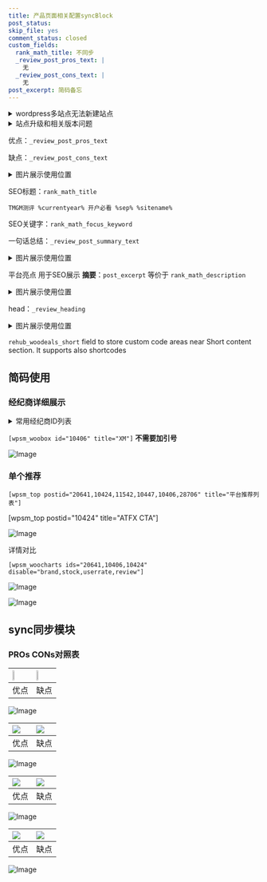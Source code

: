 ```yaml
---
title: 产品页面相关配置syncBlock
post_status: 
skip_file: yes
comment_status: closed
custom_fields:
  rank_math_title: 不同步
  _review_post_pros_text: |
    无
  _review_post_cons_text: |
    无
post_excerpt: 简码备忘
---
```

<details><summary>wordpress多站点无法新建站点</summary>

<li>和报错需要清理cookies一样的原因</li>
<li>wp-config.php里面<code>define( 'SUBDOMAIN_INSTALL', false );//子域名安装</code></li>
<li>新建子站点是用<code>define( 'SUBDOMAIN_INSTALL', true);//子域名安装</code> 完成以后，改成<code>false</code></li>
</details>

<details><summary>站点升级和相关版本问题</summary>

<p>wordpress：5.9.9
woocommerce：7.5.1
出现问题的地方：主题选项里面>><strong>Product layout >>compact style</strong></p>
<p>如何出现没有用过的字段 导致无法保存。先导出配置 然后进行修改，后面再次恢复即可。</p>
<p>出现部分字段无法显示时，需要返回默认布局后，对产品进行保存就好了。</p>
<p></p>
</details>

优点：`_review_post_pros_text`

缺点：`_review_post_cons_text`

<details><summary>图片展示使用位置</summary>

<img src="https://prod-files-secure.s3.us-west-2.amazonaws.com/39ed1227-6d7d-4570-be36-9ccd4a2c4241/f51d3d83-55d4-4bdf-9604-f37ec77ab556/Untitled.png?X-Amz-Algorithm=AWS4-HMAC-SHA256&X-Amz-Content-Sha256=UNSIGNED-PAYLOAD&X-Amz-Credential=ASIAZI2LB466QPY6INE3%2F20250814%2Fus-west-2%2Fs3%2Faws4_request&X-Amz-Date=20250814T225522Z&X-Amz-Expires=3600&X-Amz-Security-Token=IQoJb3JpZ2luX2VjEAYaCXVzLXdlc3QtMiJGMEQCIAvDVslUkFnHXyZ4P7qRa6lCGiiifE%2FaSj4spUaFzulwAiAwgoG%2BBc8fgx3fXBC%2FHbHM%2F9r2Ai%2BgdHytFPCP6PJVDCr%2FAwhPEAAaDDYzNzQyMzE4MzgwNSIM06RWT3CGtv1%2BFVZWKtwDAR4DXYQSiotA86Oc%2FbCsDtA4KB%2Boiq3w57hXNYe1iZAGclFRJJC3Av60NhJy7RDNjzloNPqzWmAiR6TPtkIzFp5%2F0yxkm7d66yPRQ%2BhJBGwQhZvjOsNiiuJf7fL08QSb98H2zrRY7Q%2BFB%2BYU2wsIHZxeLDlRn6u4lvZn2zcOip0gv%2BbEZ9Wzo5ufyEf2ka043hTLXamr4uK%2Bcg6qn2%2FLajdBo8qFvHEXysHv5iltLterCYRw0lx2kSlBD8k%2FsylBT5B7wJTMxTfH9f0%2Bd37U1DwiQce%2FUnukJbSL4AGCAl7Dt7jISdXVcYNMk5%2FcoVie0UT2Mj6i80mOAtAxlyDD%2Bg03J%2B%2FG%2B6UVQiiE3KwIAZMwzaOSWq6HtmhJsu9Q3qopJ3mBLv2YTvQvS33FGN%2BzVE%2FC0fgol9veuLSAjXuN89X5pVTp%2FUdpqsefVy8fsvF%2BFVEp%2FD9E4RsMl4Zwq8SYMfjceGenwGniCgBNCW53Zj9ovKUT0lgUhTWfPrmLyTMI3S26BjZpFG9XlTBVXpEgVU1dM396uTplOT2XG4r2aG2LDZKeAlUsm7FPrUbN4JuPA6HStbusHtbKoAgxbJuuMyhAz32GAkwJwKsh%2FLeh8wLmlfiKro8QWZzbp%2B0w6L35xAY6pgE2JK3FoeIChIPuAfUUmtGmlWVqR22HLQkxY9dYEnAoLOLlNG9IFtGNtsUhOP68l7ZHnOOAHQlVGjurr2AlQQ%2FE3Sa2%2FLNySEfGzDtOv1XUJBt7Ye%2Fv2yzeXaLbAUSD2OzPeuWxNd8iBL0b0uKQihqOezYpFgJjzsIX5X4GB%2Bkr%2FmJ2BYPJF0vA2hawj29p66VAmPPAKoQVdHLDBD3bo7lr85peD2Td&X-Amz-Signature=ff07193473e73da318991b73016e84bfd51e8fa673fbba4e39494c6c7761d33b&X-Amz-SignedHeaders=host&x-amz-checksum-mode=ENABLED&x-id=GetObject" alt="Image">
</details>

SEO标题：`rank_math_title`

`TMGM测评 %currentyear% 开户必看 %sep% %sitename%`

SEO关键字：`rank_math_focus_keyword`

一句话总结：`_review_post_summary_text`

<details><summary>图片展示使用位置</summary>

<img src="https://prod-files-secure.s3.us-west-2.amazonaws.com/39ed1227-6d7d-4570-be36-9ccd4a2c4241/4b96a922-296c-4f4e-8630-d1c870cbce01/Untitled.png?X-Amz-Algorithm=AWS4-HMAC-SHA256&X-Amz-Content-Sha256=UNSIGNED-PAYLOAD&X-Amz-Credential=ASIAZI2LB4662KCJITO3%2F20250814%2Fus-west-2%2Fs3%2Faws4_request&X-Amz-Date=20250814T225522Z&X-Amz-Expires=3600&X-Amz-Security-Token=IQoJb3JpZ2luX2VjEAYaCXVzLXdlc3QtMiJHMEUCIQCganlkZuJD27wk%2BGgGtz9b%2BvVuHNXNgt6fK36Q3dweMwIgDExk4m%2Fagsflh57eI0HBsReTAP1arvIGZF4HogO3dMsq%2FwMITxAAGgw2Mzc0MjMxODM4MDUiDBl7ZdlgtXQBkaXKnCrcA4baeNZI2y%2BdFWoPzZyS9mZsFWmGM%2BxA%2FYyx0%2F8NESlVLYwRZq6kyOvFgRS8XGKkJGOJI4rxuVSb0HPel0iJ1vvn8kYT9W%2BeG88EPsP1PH%2Bz34beXb86Iq8Uv9PdKop2X5XEOMem5ACCwjYC0zGEzGqYWFW%2FaSQ%2BOSrjRp%2Bzrb%2FzIhRB9ZBVEVVOvHUaU0Lm7dMbcXz7MpKX%2BzT%2F1%2FAOi4k1tlYu%2FRTknGLmnp019lQrPL8ree15jalP8gRrId1TJRTEsmGCqXqOj%2F7ywa86pu6iLuR2O%2Fr4QWGmlbh4ySjKp%2FFWJZUaCQy8x5zx3393b3fQE53FJRYtoYTjfbcFLEasbJtXBcYDlUaRYMte3kpTIvwyVoiTz%2FBciyL8vIZzjFPRNRIE1BrJbb4WXV9XHLfCB46BlVoCMhkLT0XOLpwU4tlP%2B0iT5lOGGZPmxzo9wlpuLBYGFyA4kGu%2BUO3shxe7XhcKMkxBK7fTpJrqStjWZF9MR9Ckn9PBvcjJFK9YlGwa45rPjlIBosDPOFpt5C6HsVQNxBguavrurzPZLLk0fobx3Et3Ths4DxMc0vc5lSk3hQdFip7fW3u5mWoHCT0UL69KvEwdBZNwREedWuibnGgVMK4RlH%2FLsrFPMJO9%2BcQGOqUBb6HXEiPyWgVPzMam3z4NypRJxTu5dvIeMOQKMy%2Bu%2BQ7G6ep2oYhRGesicciNlyP%2BNWAsUNQdUSZAXRwJ2I4eakF2dnXxYdf%2FVrqCjZ%2Bs4B2GsrSvcz6d%2B%2BfQtS0Gne1m3VHvNZ362sX3lgjFB8veeAdAEh3KS1aybAD9dfVRHG4t4o%2F3eJvbg0x9Wl2r7pd%2FRVKjZ0IscglcuwvP7PU8%2FCMjJLmT&X-Amz-Signature=c06ff1d377ce4b7ca4568da0cacfa2f6c661e5c00a65bae71f2151a5c3703b3c&X-Amz-SignedHeaders=host&x-amz-checksum-mode=ENABLED&x-id=GetObject" alt="Image">
</details>

平台亮点 用于SEO展示 **摘要**：`post_excerpt`  等价于 `rank_math_description`

<details><summary>图片展示使用位置</summary>

<img src="https://prod-files-secure.s3.us-west-2.amazonaws.com/39ed1227-6d7d-4570-be36-9ccd4a2c4241/1ee11f63-b60a-4dfe-a7a7-d58ff23b5d88/Untitled.png?X-Amz-Algorithm=AWS4-HMAC-SHA256&X-Amz-Content-Sha256=UNSIGNED-PAYLOAD&X-Amz-Credential=ASIAZI2LB4667HFSCTBV%2F20250814%2Fus-west-2%2Fs3%2Faws4_request&X-Amz-Date=20250814T225523Z&X-Amz-Expires=3600&X-Amz-Security-Token=IQoJb3JpZ2luX2VjEAYaCXVzLXdlc3QtMiJHMEUCIA%2F1JfCTekPoSuRCQzrIAhwdcirB8VKJCYTbR4h1QaUrAiEAmsRxx%2BYJrY99H3rTj9D2HSCWWS7U9IcjwLeJM613V50q%2FwMITxAAGgw2Mzc0MjMxODM4MDUiDHz4kLuaCUrsPbevESrcA0EAIiD1hg7KF4MzJzI93xgYbWF0SZLQQmiHjz86ODnKE5uFNaAnOybxVzFgCtImmSd2IMkbi0BrDlqJHkfjQ5fWWgPQW7shrSn68X6r2hMYLTZxMhdoSWC9XkQvQ6PRyyz%2FVOR3F1iuKRDK5NP5hKdApqy3y1GG9kGyKAdwFnS8bg1Ze7ZpBbjRIRsdRVrkvGjtigDhORxjAA37MHRpS85k038wma%2Fiu9YatIzCGsg0aDU0XFsHvhCfEFxYvbyvoqaIe58oPJcCL2khWC102VdkTp7b4yC%2ByaFOpYPjefqMO9L77Ph9pKGbOUJXXIvlJMcQ5zt7jCeDXGce1vRu2aHkPXbzyqAIxtvexJvFRf4OZCfE08LWB87xT91OFXPplrHnhnjdQoqfUiOZTyx3TnBcQiLMJXoXNyWehZr9EfNpbrOY94BShSdX9iFeYx8kjy2iX%2BE8bzra2xjNLuUH5Tmq8W%2FpJaORGZ7qUXzXiywGNida8SxxOk0QBCa2oKjv7mvQnmenIy79cO0OavXiBxNMVtTUIM2gvLhWEUe1bw9%2Bl4JuLt9ZE1p0ueUBxSMcp0Nwe1JSdtcvUPK%2BorOutsQ%2FpOVrpn%2FUQIa%2BILkF5obXreujNSDpe7PAAoM1MMm9%2BcQGOqUBDsJc8fdgS3rcKldRAl0e727k7YOdBUzgGuefO49bM9J0QM5IDnLgirmzOlY4z0%2FXCrk7y2%2BzyvKan8T779wpt0bGQiCs%2FLJ0C03Pxvr0ZCln%2FEIBCOpikMyRdUSOrjK9joE5f9KOhnZU%2FmVcl0pNZIrT%2F%2FN2XfmxQ%2FhklT6SCFyucHOWylTTv41w40OBOjy7fS%2F0z3l9ekoDE0F5%2FMdfQQuLZ7xS&X-Amz-Signature=40fea0a6aa762ccd5f377d7fa2c1deafb7d761df26abc32015fd9f6dec0018ec&X-Amz-SignedHeaders=host&x-amz-checksum-mode=ENABLED&x-id=GetObject" alt="Image">
<img src="https://prod-files-secure.s3.us-west-2.amazonaws.com/39ed1227-6d7d-4570-be36-9ccd4a2c4241/ad4118b5-78d8-4fbe-801e-3b29b5d99c01/Untitled.png?X-Amz-Algorithm=AWS4-HMAC-SHA256&X-Amz-Content-Sha256=UNSIGNED-PAYLOAD&X-Amz-Credential=ASIAZI2LB4667HFSCTBV%2F20250814%2Fus-west-2%2Fs3%2Faws4_request&X-Amz-Date=20250814T225523Z&X-Amz-Expires=3600&X-Amz-Security-Token=IQoJb3JpZ2luX2VjEAYaCXVzLXdlc3QtMiJHMEUCIA%2F1JfCTekPoSuRCQzrIAhwdcirB8VKJCYTbR4h1QaUrAiEAmsRxx%2BYJrY99H3rTj9D2HSCWWS7U9IcjwLeJM613V50q%2FwMITxAAGgw2Mzc0MjMxODM4MDUiDHz4kLuaCUrsPbevESrcA0EAIiD1hg7KF4MzJzI93xgYbWF0SZLQQmiHjz86ODnKE5uFNaAnOybxVzFgCtImmSd2IMkbi0BrDlqJHkfjQ5fWWgPQW7shrSn68X6r2hMYLTZxMhdoSWC9XkQvQ6PRyyz%2FVOR3F1iuKRDK5NP5hKdApqy3y1GG9kGyKAdwFnS8bg1Ze7ZpBbjRIRsdRVrkvGjtigDhORxjAA37MHRpS85k038wma%2Fiu9YatIzCGsg0aDU0XFsHvhCfEFxYvbyvoqaIe58oPJcCL2khWC102VdkTp7b4yC%2ByaFOpYPjefqMO9L77Ph9pKGbOUJXXIvlJMcQ5zt7jCeDXGce1vRu2aHkPXbzyqAIxtvexJvFRf4OZCfE08LWB87xT91OFXPplrHnhnjdQoqfUiOZTyx3TnBcQiLMJXoXNyWehZr9EfNpbrOY94BShSdX9iFeYx8kjy2iX%2BE8bzra2xjNLuUH5Tmq8W%2FpJaORGZ7qUXzXiywGNida8SxxOk0QBCa2oKjv7mvQnmenIy79cO0OavXiBxNMVtTUIM2gvLhWEUe1bw9%2Bl4JuLt9ZE1p0ueUBxSMcp0Nwe1JSdtcvUPK%2BorOutsQ%2FpOVrpn%2FUQIa%2BILkF5obXreujNSDpe7PAAoM1MMm9%2BcQGOqUBDsJc8fdgS3rcKldRAl0e727k7YOdBUzgGuefO49bM9J0QM5IDnLgirmzOlY4z0%2FXCrk7y2%2BzyvKan8T779wpt0bGQiCs%2FLJ0C03Pxvr0ZCln%2FEIBCOpikMyRdUSOrjK9joE5f9KOhnZU%2FmVcl0pNZIrT%2F%2FN2XfmxQ%2FhklT6SCFyucHOWylTTv41w40OBOjy7fS%2F0z3l9ekoDE0F5%2FMdfQQuLZ7xS&X-Amz-Signature=eb0d76d69831a9b3b475cf268b5b4318a358f984f8f257b5bf3e5c088f984464&X-Amz-SignedHeaders=host&x-amz-checksum-mode=ENABLED&x-id=GetObject" alt="Image">
<img src="https://prod-files-secure.s3.us-west-2.amazonaws.com/39ed1227-6d7d-4570-be36-9ccd4a2c4241/a38cf7c9-a79c-4b64-9e94-13589fe0758b/Untitled.png?X-Amz-Algorithm=AWS4-HMAC-SHA256&X-Amz-Content-Sha256=UNSIGNED-PAYLOAD&X-Amz-Credential=ASIAZI2LB4667HFSCTBV%2F20250814%2Fus-west-2%2Fs3%2Faws4_request&X-Amz-Date=20250814T225523Z&X-Amz-Expires=3600&X-Amz-Security-Token=IQoJb3JpZ2luX2VjEAYaCXVzLXdlc3QtMiJHMEUCIA%2F1JfCTekPoSuRCQzrIAhwdcirB8VKJCYTbR4h1QaUrAiEAmsRxx%2BYJrY99H3rTj9D2HSCWWS7U9IcjwLeJM613V50q%2FwMITxAAGgw2Mzc0MjMxODM4MDUiDHz4kLuaCUrsPbevESrcA0EAIiD1hg7KF4MzJzI93xgYbWF0SZLQQmiHjz86ODnKE5uFNaAnOybxVzFgCtImmSd2IMkbi0BrDlqJHkfjQ5fWWgPQW7shrSn68X6r2hMYLTZxMhdoSWC9XkQvQ6PRyyz%2FVOR3F1iuKRDK5NP5hKdApqy3y1GG9kGyKAdwFnS8bg1Ze7ZpBbjRIRsdRVrkvGjtigDhORxjAA37MHRpS85k038wma%2Fiu9YatIzCGsg0aDU0XFsHvhCfEFxYvbyvoqaIe58oPJcCL2khWC102VdkTp7b4yC%2ByaFOpYPjefqMO9L77Ph9pKGbOUJXXIvlJMcQ5zt7jCeDXGce1vRu2aHkPXbzyqAIxtvexJvFRf4OZCfE08LWB87xT91OFXPplrHnhnjdQoqfUiOZTyx3TnBcQiLMJXoXNyWehZr9EfNpbrOY94BShSdX9iFeYx8kjy2iX%2BE8bzra2xjNLuUH5Tmq8W%2FpJaORGZ7qUXzXiywGNida8SxxOk0QBCa2oKjv7mvQnmenIy79cO0OavXiBxNMVtTUIM2gvLhWEUe1bw9%2Bl4JuLt9ZE1p0ueUBxSMcp0Nwe1JSdtcvUPK%2BorOutsQ%2FpOVrpn%2FUQIa%2BILkF5obXreujNSDpe7PAAoM1MMm9%2BcQGOqUBDsJc8fdgS3rcKldRAl0e727k7YOdBUzgGuefO49bM9J0QM5IDnLgirmzOlY4z0%2FXCrk7y2%2BzyvKan8T779wpt0bGQiCs%2FLJ0C03Pxvr0ZCln%2FEIBCOpikMyRdUSOrjK9joE5f9KOhnZU%2FmVcl0pNZIrT%2F%2FN2XfmxQ%2FhklT6SCFyucHOWylTTv41w40OBOjy7fS%2F0z3l9ekoDE0F5%2FMdfQQuLZ7xS&X-Amz-Signature=4931a1cd8cbb25a46d203c3a0af3e16940ad7d563da5efccc39246f19b752897&X-Amz-SignedHeaders=host&x-amz-checksum-mode=ENABLED&x-id=GetObject" alt="Image">
<img src="https://prod-files-secure.s3.us-west-2.amazonaws.com/39ed1227-6d7d-4570-be36-9ccd4a2c4241/7da6fc1e-d2ac-42ae-8c75-cb5749aa18f6/Untitled.png?X-Amz-Algorithm=AWS4-HMAC-SHA256&X-Amz-Content-Sha256=UNSIGNED-PAYLOAD&X-Amz-Credential=ASIAZI2LB4667HFSCTBV%2F20250814%2Fus-west-2%2Fs3%2Faws4_request&X-Amz-Date=20250814T225523Z&X-Amz-Expires=3600&X-Amz-Security-Token=IQoJb3JpZ2luX2VjEAYaCXVzLXdlc3QtMiJHMEUCIA%2F1JfCTekPoSuRCQzrIAhwdcirB8VKJCYTbR4h1QaUrAiEAmsRxx%2BYJrY99H3rTj9D2HSCWWS7U9IcjwLeJM613V50q%2FwMITxAAGgw2Mzc0MjMxODM4MDUiDHz4kLuaCUrsPbevESrcA0EAIiD1hg7KF4MzJzI93xgYbWF0SZLQQmiHjz86ODnKE5uFNaAnOybxVzFgCtImmSd2IMkbi0BrDlqJHkfjQ5fWWgPQW7shrSn68X6r2hMYLTZxMhdoSWC9XkQvQ6PRyyz%2FVOR3F1iuKRDK5NP5hKdApqy3y1GG9kGyKAdwFnS8bg1Ze7ZpBbjRIRsdRVrkvGjtigDhORxjAA37MHRpS85k038wma%2Fiu9YatIzCGsg0aDU0XFsHvhCfEFxYvbyvoqaIe58oPJcCL2khWC102VdkTp7b4yC%2ByaFOpYPjefqMO9L77Ph9pKGbOUJXXIvlJMcQ5zt7jCeDXGce1vRu2aHkPXbzyqAIxtvexJvFRf4OZCfE08LWB87xT91OFXPplrHnhnjdQoqfUiOZTyx3TnBcQiLMJXoXNyWehZr9EfNpbrOY94BShSdX9iFeYx8kjy2iX%2BE8bzra2xjNLuUH5Tmq8W%2FpJaORGZ7qUXzXiywGNida8SxxOk0QBCa2oKjv7mvQnmenIy79cO0OavXiBxNMVtTUIM2gvLhWEUe1bw9%2Bl4JuLt9ZE1p0ueUBxSMcp0Nwe1JSdtcvUPK%2BorOutsQ%2FpOVrpn%2FUQIa%2BILkF5obXreujNSDpe7PAAoM1MMm9%2BcQGOqUBDsJc8fdgS3rcKldRAl0e727k7YOdBUzgGuefO49bM9J0QM5IDnLgirmzOlY4z0%2FXCrk7y2%2BzyvKan8T779wpt0bGQiCs%2FLJ0C03Pxvr0ZCln%2FEIBCOpikMyRdUSOrjK9joE5f9KOhnZU%2FmVcl0pNZIrT%2F%2FN2XfmxQ%2FhklT6SCFyucHOWylTTv41w40OBOjy7fS%2F0z3l9ekoDE0F5%2FMdfQQuLZ7xS&X-Amz-Signature=9ac81e1b3fe073b5514bc263775607abc66523d9c9850452501c04940ce75ab3&X-Amz-SignedHeaders=host&x-amz-checksum-mode=ENABLED&x-id=GetObject" alt="Image">
<img src="https://prod-files-secure.s3.us-west-2.amazonaws.com/39ed1227-6d7d-4570-be36-9ccd4a2c4241/7e97f40a-eaee-47f5-b2f9-475f96808fa7/Untitled.png?X-Amz-Algorithm=AWS4-HMAC-SHA256&X-Amz-Content-Sha256=UNSIGNED-PAYLOAD&X-Amz-Credential=ASIAZI2LB4667HFSCTBV%2F20250814%2Fus-west-2%2Fs3%2Faws4_request&X-Amz-Date=20250814T225523Z&X-Amz-Expires=3600&X-Amz-Security-Token=IQoJb3JpZ2luX2VjEAYaCXVzLXdlc3QtMiJHMEUCIA%2F1JfCTekPoSuRCQzrIAhwdcirB8VKJCYTbR4h1QaUrAiEAmsRxx%2BYJrY99H3rTj9D2HSCWWS7U9IcjwLeJM613V50q%2FwMITxAAGgw2Mzc0MjMxODM4MDUiDHz4kLuaCUrsPbevESrcA0EAIiD1hg7KF4MzJzI93xgYbWF0SZLQQmiHjz86ODnKE5uFNaAnOybxVzFgCtImmSd2IMkbi0BrDlqJHkfjQ5fWWgPQW7shrSn68X6r2hMYLTZxMhdoSWC9XkQvQ6PRyyz%2FVOR3F1iuKRDK5NP5hKdApqy3y1GG9kGyKAdwFnS8bg1Ze7ZpBbjRIRsdRVrkvGjtigDhORxjAA37MHRpS85k038wma%2Fiu9YatIzCGsg0aDU0XFsHvhCfEFxYvbyvoqaIe58oPJcCL2khWC102VdkTp7b4yC%2ByaFOpYPjefqMO9L77Ph9pKGbOUJXXIvlJMcQ5zt7jCeDXGce1vRu2aHkPXbzyqAIxtvexJvFRf4OZCfE08LWB87xT91OFXPplrHnhnjdQoqfUiOZTyx3TnBcQiLMJXoXNyWehZr9EfNpbrOY94BShSdX9iFeYx8kjy2iX%2BE8bzra2xjNLuUH5Tmq8W%2FpJaORGZ7qUXzXiywGNida8SxxOk0QBCa2oKjv7mvQnmenIy79cO0OavXiBxNMVtTUIM2gvLhWEUe1bw9%2Bl4JuLt9ZE1p0ueUBxSMcp0Nwe1JSdtcvUPK%2BorOutsQ%2FpOVrpn%2FUQIa%2BILkF5obXreujNSDpe7PAAoM1MMm9%2BcQGOqUBDsJc8fdgS3rcKldRAl0e727k7YOdBUzgGuefO49bM9J0QM5IDnLgirmzOlY4z0%2FXCrk7y2%2BzyvKan8T779wpt0bGQiCs%2FLJ0C03Pxvr0ZCln%2FEIBCOpikMyRdUSOrjK9joE5f9KOhnZU%2FmVcl0pNZIrT%2F%2FN2XfmxQ%2FhklT6SCFyucHOWylTTv41w40OBOjy7fS%2F0z3l9ekoDE0F5%2FMdfQQuLZ7xS&X-Amz-Signature=2da28a3f2adb57a98e1573dd5c508cee5ebb31c21b44241c3f7f1d3278a128a1&X-Amz-SignedHeaders=host&x-amz-checksum-mode=ENABLED&x-id=GetObject" alt="Image">
</details>

head：`_review_heading`

<details><summary>图片展示使用位置</summary>

<img src="https://prod-files-secure.s3.us-west-2.amazonaws.com/39ed1227-6d7d-4570-be36-9ccd4a2c4241/3a4650ad-9887-415c-889a-edd51fa54f27/Untitled.png?X-Amz-Algorithm=AWS4-HMAC-SHA256&X-Amz-Content-Sha256=UNSIGNED-PAYLOAD&X-Amz-Credential=ASIAZI2LB46672LAFLEL%2F20250814%2Fus-west-2%2Fs3%2Faws4_request&X-Amz-Date=20250814T225524Z&X-Amz-Expires=3600&X-Amz-Security-Token=IQoJb3JpZ2luX2VjEAYaCXVzLXdlc3QtMiJIMEYCIQD3GLTS8dF%2F%2Bi5QbBZwizEMYePTkKQiOq0ZwyXm85gdqwIhAKtpzskHPPQ%2BPRywuzlV84WyPA8omZbGXNLPblsrh%2B2hKv8DCE8QABoMNjM3NDIzMTgzODA1IgwXzW4lvzqj9HyxMacq3AO24HCpzcG6Kt25ysdn1uKNEKXB4s9d7DjtpZsLBu19BdtgjVzBjIsxZOMEtC5ETH7yVrCqt4476vhDVBViWONv304MjjPZSPAWa4fOhBo40bgMrhjUB2uFp0fNYRC4JliW%2BGL0eKniA6EMFMtNad9uVT1v9Pkjiv9CU6%2F%2BrZFQK5w1aLHKr0ubExwDk3NFgYFjb09ZCUedubmNiN%2BCtwZ1Vv6Q2ZFN8tYtA38HLpwUA37md1W%2B4Y0NYtkgHa6XrVlTgcfYHpoWF6wwTfjiiwchDPE%2B0i0POuMQjz8R2x8L2CKw%2FTFQ%2Bj89tGtZqp8KCfT04gzh9PR%2F4NrudHTj%2Fpsw0bwZXkH2wvx%2BZxzEzQDnbIRgIwaa941RD%2FLq4Ysr7ggQ%2B8BCWN3VQiX25sXLlk1Ua9KHkDpVCOp8hd9MvCB2h8ZdImRvwrUC1YQamSL6gAyvNpOz9s62dVXzFqUSzTp7OUlnQpPHVA%2Fw6Ue9SeojNvUlF2q61zcBMKHYa9f8ocEYRn%2BANaaP%2FX2U3RSgWh9mxxCseSdkJjsQzT%2BcbpXvJw20DTQ%2FpqhhlK0UiyXKfp9JbOvLtdg1S6Q55XtqFUveqEKQGGYNXs%2BU%2B%2BvSfog%2FxIz3sWpSgsB76NUP0DCAvfnEBjqkAVGbGfHhcqD863g4XN0x7O6F3mM6wduyPyn0%2BqAob%2F7%2FNqOxfUm5bd2WNOtE0QevKs1FBsnc8igURvWnHq6yPeTwJq7V8nGRb580J%2FRmtZUj1WFDgWmVvAa1UgBIut9c0FnR%2BKkvn4QkIIn%2FiZ5pnuR%2BTK0DoFXU1zkdjc44%2F89%2B9fi8nGCPDTyrMA3h6rLxbn8WwM1mCh67GQv9JcN01EKd0Ro3&X-Amz-Signature=96d1872c2cc570afbd252b6cc698993282acf2f2bfcb24838b9e068f061b7355&X-Amz-SignedHeaders=host&x-amz-checksum-mode=ENABLED&x-id=GetObject" alt="Image">
</details>

`rehub_woodeals_short`	field to store custom code areas near Short content section. It supports also shortcodes



## 简码使用

### 经纪商详细展示

<details><summary>常用经纪商ID列表</summary>

<pre><code class="php">嘉盛 ===> 20641  [wpsm_woobox id="20641" title="嘉盛"]
易信easymarkets ===> 11542  [wpsm_woobox id="11542" title="易信easymarkets"]
ATFX外汇 ===> 10424  [wpsm_woobox id="10424" title="ATFX"]
XM ===> 10406  [wpsm_woobox id="10406" title="XM"]
TMGM ===> 29622  [wpsm_woobox id="29622" title="TMGM"]
HYCM ===> 10447  [wpsm_woobox id="10447" title="HYCM"]
fpmarkets澳福外汇 ===> 20639  [wpsm_woobox id="20639" title="fpmarkets澳福外汇"]</code></pre>
</details>

`[wpsm_woobox id="10406" title="XM"]` **不需要加引号**

![Image](https://prod-files-secure.s3.us-west-2.amazonaws.com/39ed1227-6d7d-4570-be36-9ccd4a2c4241/4f898f9d-0fa7-4e43-acd3-ac6bc7be575a/Untitled.png?X-Amz-Algorithm=AWS4-HMAC-SHA256&X-Amz-Content-Sha256=UNSIGNED-PAYLOAD&X-Amz-Credential=ASIAZI2LB466Y4N3W4HT%2F20250814%2Fus-west-2%2Fs3%2Faws4_request&X-Amz-Date=20250814T225518Z&X-Amz-Expires=3600&X-Amz-Security-Token=IQoJb3JpZ2luX2VjEAYaCXVzLXdlc3QtMiJIMEYCIQC8TcSMskOaV1K1moJOYkRnPGLIBzJdPQDWsDBCC9f9eAIhAJvzhdAEMPA0tiIVS9z9utag3rq57V9qXIJL5vzJhvcsKv8DCE8QABoMNjM3NDIzMTgzODA1Igy9TO%2BSFhfzm9XmndIq3ANrhG0O4O4rkAXPXZhWcOQQD%2BcE6OXd2cjVl2cnAkjzxwhg%2FXl5Yn%2Fc4RLpRVaIWDGz1XMhrXrismMcG%2BtrXDR%2B7HzSTtFcf1R9LQS59gEXRLR25H5Hh7X20jKvjLSJ%2Bn8xjlW%2Beby2Rmsq0BNNbSXjP1JuI0veXzjiqHFUtAwF%2BmLcwVzWlWV08lPFRMppZ4tztGahDINt4wlAnMYkyHTHeS5sNL9s8mMgp3wN6lqpCfhv%2BlucTDLsPH%2B5NGx%2B4G8Rs214dsRNNRAxFkXFHfJwsxoGVfRbl1Suvnn0manh%2Fi%2BBHD3RUhJ6raWNM74hnUyTGTTErLuq9IrUOX8yHpRqYATjHde%2Fe1Q8hku%2BIe6MH1bbtkc3iRiGz6SkJLs9uWNVmhVkqZfWkoS5EL6pv2D2CvRM%2BVmQzmzKy8qJnd5ZAW%2FngPkOvraBufYwy9c58C8JxDEBtNzPXpzu7FziKGskfH%2BvBK3TbWTGXqk6vI9bVbLZoZnAEnFKrqgeA9PM%2BiFauR2kuGQF%2Fb5%2Fu6Cx5053l8RuQVd7176kKxYfL8WbSJ4L%2BPmmOeqTz9fL6N3BSk%2FG%2FRZ0QKjioP5Mc0LmyIwEA1Jkgq2UvbDkb5Y5xNxjhKeh3941BZ217kN6LDD%2FvPnEBjqkAWm%2FXI0jk0Q4xPg5xupy%2F3zl%2FsANkybvF6LlUKuAt8QcFxb4ookOhfFtecctdifNmT3703yclnl%2BIvIYwYkWTYlmbfyAdmqwsEmCkcMWgP9wrVX2V2NmJ4g%2FsiP9LiaxnEPQObuyjA8J0W0Mwvt%2FdZhVB1Ddwpnf4ZdfNCLYfBLU7ZEK6b4yuVrd8F5fet7Uq3hapfnu9bUrh3NQRNg9LosSho8P&X-Amz-Signature=9fd89543eed8d353b95a45e65971279cc66bcac2dde570cb83fcfb491d081642&X-Amz-SignedHeaders=host&x-amz-checksum-mode=ENABLED&x-id=GetObject)

### 单个推荐
`[wpsm_top postid="20641,10424,11542,10447,10406,28706" title="平台推荐列表"]`

[wpsm_top postid="10424" title="ATFX CTA"]

![Image](https://prod-files-secure.s3.us-west-2.amazonaws.com/39ed1227-6d7d-4570-be36-9ccd4a2c4241/5ac620dc-51a8-48b6-b55d-91f47299193c/Untitled.png?X-Amz-Algorithm=AWS4-HMAC-SHA256&X-Amz-Content-Sha256=UNSIGNED-PAYLOAD&X-Amz-Credential=ASIAZI2LB466Y4N3W4HT%2F20250814%2Fus-west-2%2Fs3%2Faws4_request&X-Amz-Date=20250814T225518Z&X-Amz-Expires=3600&X-Amz-Security-Token=IQoJb3JpZ2luX2VjEAYaCXVzLXdlc3QtMiJIMEYCIQC8TcSMskOaV1K1moJOYkRnPGLIBzJdPQDWsDBCC9f9eAIhAJvzhdAEMPA0tiIVS9z9utag3rq57V9qXIJL5vzJhvcsKv8DCE8QABoMNjM3NDIzMTgzODA1Igy9TO%2BSFhfzm9XmndIq3ANrhG0O4O4rkAXPXZhWcOQQD%2BcE6OXd2cjVl2cnAkjzxwhg%2FXl5Yn%2Fc4RLpRVaIWDGz1XMhrXrismMcG%2BtrXDR%2B7HzSTtFcf1R9LQS59gEXRLR25H5Hh7X20jKvjLSJ%2Bn8xjlW%2Beby2Rmsq0BNNbSXjP1JuI0veXzjiqHFUtAwF%2BmLcwVzWlWV08lPFRMppZ4tztGahDINt4wlAnMYkyHTHeS5sNL9s8mMgp3wN6lqpCfhv%2BlucTDLsPH%2B5NGx%2B4G8Rs214dsRNNRAxFkXFHfJwsxoGVfRbl1Suvnn0manh%2Fi%2BBHD3RUhJ6raWNM74hnUyTGTTErLuq9IrUOX8yHpRqYATjHde%2Fe1Q8hku%2BIe6MH1bbtkc3iRiGz6SkJLs9uWNVmhVkqZfWkoS5EL6pv2D2CvRM%2BVmQzmzKy8qJnd5ZAW%2FngPkOvraBufYwy9c58C8JxDEBtNzPXpzu7FziKGskfH%2BvBK3TbWTGXqk6vI9bVbLZoZnAEnFKrqgeA9PM%2BiFauR2kuGQF%2Fb5%2Fu6Cx5053l8RuQVd7176kKxYfL8WbSJ4L%2BPmmOeqTz9fL6N3BSk%2FG%2FRZ0QKjioP5Mc0LmyIwEA1Jkgq2UvbDkb5Y5xNxjhKeh3941BZ217kN6LDD%2FvPnEBjqkAWm%2FXI0jk0Q4xPg5xupy%2F3zl%2FsANkybvF6LlUKuAt8QcFxb4ookOhfFtecctdifNmT3703yclnl%2BIvIYwYkWTYlmbfyAdmqwsEmCkcMWgP9wrVX2V2NmJ4g%2FsiP9LiaxnEPQObuyjA8J0W0Mwvt%2FdZhVB1Ddwpnf4ZdfNCLYfBLU7ZEK6b4yuVrd8F5fet7Uq3hapfnu9bUrh3NQRNg9LosSho8P&X-Amz-Signature=d0566d88cb0a7ced5ff97614085138816993b844074722eccc932d15b0db884d&X-Amz-SignedHeaders=host&x-amz-checksum-mode=ENABLED&x-id=GetObject)

详情对比

`[wpsm_woocharts ids="20641,10406,10424" disable="brand,stock,userrate,review"]`

![Image](https://prod-files-secure.s3.us-west-2.amazonaws.com/39ed1227-6d7d-4570-be36-9ccd4a2c4241/bf3ba45f-b9f3-4295-8aef-b4a495fd25f4/Untitled.png?X-Amz-Algorithm=AWS4-HMAC-SHA256&X-Amz-Content-Sha256=UNSIGNED-PAYLOAD&X-Amz-Credential=ASIAZI2LB466Y4N3W4HT%2F20250814%2Fus-west-2%2Fs3%2Faws4_request&X-Amz-Date=20250814T225519Z&X-Amz-Expires=3600&X-Amz-Security-Token=IQoJb3JpZ2luX2VjEAYaCXVzLXdlc3QtMiJIMEYCIQC8TcSMskOaV1K1moJOYkRnPGLIBzJdPQDWsDBCC9f9eAIhAJvzhdAEMPA0tiIVS9z9utag3rq57V9qXIJL5vzJhvcsKv8DCE8QABoMNjM3NDIzMTgzODA1Igy9TO%2BSFhfzm9XmndIq3ANrhG0O4O4rkAXPXZhWcOQQD%2BcE6OXd2cjVl2cnAkjzxwhg%2FXl5Yn%2Fc4RLpRVaIWDGz1XMhrXrismMcG%2BtrXDR%2B7HzSTtFcf1R9LQS59gEXRLR25H5Hh7X20jKvjLSJ%2Bn8xjlW%2Beby2Rmsq0BNNbSXjP1JuI0veXzjiqHFUtAwF%2BmLcwVzWlWV08lPFRMppZ4tztGahDINt4wlAnMYkyHTHeS5sNL9s8mMgp3wN6lqpCfhv%2BlucTDLsPH%2B5NGx%2B4G8Rs214dsRNNRAxFkXFHfJwsxoGVfRbl1Suvnn0manh%2Fi%2BBHD3RUhJ6raWNM74hnUyTGTTErLuq9IrUOX8yHpRqYATjHde%2Fe1Q8hku%2BIe6MH1bbtkc3iRiGz6SkJLs9uWNVmhVkqZfWkoS5EL6pv2D2CvRM%2BVmQzmzKy8qJnd5ZAW%2FngPkOvraBufYwy9c58C8JxDEBtNzPXpzu7FziKGskfH%2BvBK3TbWTGXqk6vI9bVbLZoZnAEnFKrqgeA9PM%2BiFauR2kuGQF%2Fb5%2Fu6Cx5053l8RuQVd7176kKxYfL8WbSJ4L%2BPmmOeqTz9fL6N3BSk%2FG%2FRZ0QKjioP5Mc0LmyIwEA1Jkgq2UvbDkb5Y5xNxjhKeh3941BZ217kN6LDD%2FvPnEBjqkAWm%2FXI0jk0Q4xPg5xupy%2F3zl%2FsANkybvF6LlUKuAt8QcFxb4ookOhfFtecctdifNmT3703yclnl%2BIvIYwYkWTYlmbfyAdmqwsEmCkcMWgP9wrVX2V2NmJ4g%2FsiP9LiaxnEPQObuyjA8J0W0Mwvt%2FdZhVB1Ddwpnf4ZdfNCLYfBLU7ZEK6b4yuVrd8F5fet7Uq3hapfnu9bUrh3NQRNg9LosSho8P&X-Amz-Signature=bcef369874efa71060b75c9e2dccd771ad20d7be756a976123131fc6422459be&X-Amz-SignedHeaders=host&x-amz-checksum-mode=ENABLED&x-id=GetObject)

![Image](https://prod-files-secure.s3.us-west-2.amazonaws.com/39ed1227-6d7d-4570-be36-9ccd4a2c4241/30bc56ef-f383-4b48-9768-2ebc9e436ec0/Untitled.png?X-Amz-Algorithm=AWS4-HMAC-SHA256&X-Amz-Content-Sha256=UNSIGNED-PAYLOAD&X-Amz-Credential=ASIAZI2LB466Y4N3W4HT%2F20250814%2Fus-west-2%2Fs3%2Faws4_request&X-Amz-Date=20250814T225519Z&X-Amz-Expires=3600&X-Amz-Security-Token=IQoJb3JpZ2luX2VjEAYaCXVzLXdlc3QtMiJIMEYCIQC8TcSMskOaV1K1moJOYkRnPGLIBzJdPQDWsDBCC9f9eAIhAJvzhdAEMPA0tiIVS9z9utag3rq57V9qXIJL5vzJhvcsKv8DCE8QABoMNjM3NDIzMTgzODA1Igy9TO%2BSFhfzm9XmndIq3ANrhG0O4O4rkAXPXZhWcOQQD%2BcE6OXd2cjVl2cnAkjzxwhg%2FXl5Yn%2Fc4RLpRVaIWDGz1XMhrXrismMcG%2BtrXDR%2B7HzSTtFcf1R9LQS59gEXRLR25H5Hh7X20jKvjLSJ%2Bn8xjlW%2Beby2Rmsq0BNNbSXjP1JuI0veXzjiqHFUtAwF%2BmLcwVzWlWV08lPFRMppZ4tztGahDINt4wlAnMYkyHTHeS5sNL9s8mMgp3wN6lqpCfhv%2BlucTDLsPH%2B5NGx%2B4G8Rs214dsRNNRAxFkXFHfJwsxoGVfRbl1Suvnn0manh%2Fi%2BBHD3RUhJ6raWNM74hnUyTGTTErLuq9IrUOX8yHpRqYATjHde%2Fe1Q8hku%2BIe6MH1bbtkc3iRiGz6SkJLs9uWNVmhVkqZfWkoS5EL6pv2D2CvRM%2BVmQzmzKy8qJnd5ZAW%2FngPkOvraBufYwy9c58C8JxDEBtNzPXpzu7FziKGskfH%2BvBK3TbWTGXqk6vI9bVbLZoZnAEnFKrqgeA9PM%2BiFauR2kuGQF%2Fb5%2Fu6Cx5053l8RuQVd7176kKxYfL8WbSJ4L%2BPmmOeqTz9fL6N3BSk%2FG%2FRZ0QKjioP5Mc0LmyIwEA1Jkgq2UvbDkb5Y5xNxjhKeh3941BZ217kN6LDD%2FvPnEBjqkAWm%2FXI0jk0Q4xPg5xupy%2F3zl%2FsANkybvF6LlUKuAt8QcFxb4ookOhfFtecctdifNmT3703yclnl%2BIvIYwYkWTYlmbfyAdmqwsEmCkcMWgP9wrVX2V2NmJ4g%2FsiP9LiaxnEPQObuyjA8J0W0Mwvt%2FdZhVB1Ddwpnf4ZdfNCLYfBLU7ZEK6b4yuVrd8F5fet7Uq3hapfnu9bUrh3NQRNg9LosSho8P&X-Amz-Signature=ba8177b542c596df88d79651399aea06f2b20581f85b354724297aaccf9f4e18&X-Amz-SignedHeaders=host&x-amz-checksum-mode=ENABLED&x-id=GetObject)

## sync同步模块

### PROs CONs对照表

| <img src="https://cdn.ifttt.fun/gh/jarlin8/OSS@main/icons/customize/pros.svg" height="auto" width="37.3%"> | <img src="https://cdn.ifttt.fun/gh/jarlin8/OSS@main/icons/customize/cons.svg" height="auto" width="28.8%"> |
| :--- | :--- |
| 优点 | 缺点 |

![Image](https://prod-files-secure.s3.us-west-2.amazonaws.com/39ed1227-6d7d-4570-be36-9ccd4a2c4241/8742b755-dfb5-4004-9a5f-d6e561664bd8/Untitled.png?X-Amz-Algorithm=AWS4-HMAC-SHA256&X-Amz-Content-Sha256=UNSIGNED-PAYLOAD&X-Amz-Credential=ASIAZI2LB466Y4N3W4HT%2F20250814%2Fus-west-2%2Fs3%2Faws4_request&X-Amz-Date=20250814T225519Z&X-Amz-Expires=3600&X-Amz-Security-Token=IQoJb3JpZ2luX2VjEAYaCXVzLXdlc3QtMiJIMEYCIQC8TcSMskOaV1K1moJOYkRnPGLIBzJdPQDWsDBCC9f9eAIhAJvzhdAEMPA0tiIVS9z9utag3rq57V9qXIJL5vzJhvcsKv8DCE8QABoMNjM3NDIzMTgzODA1Igy9TO%2BSFhfzm9XmndIq3ANrhG0O4O4rkAXPXZhWcOQQD%2BcE6OXd2cjVl2cnAkjzxwhg%2FXl5Yn%2Fc4RLpRVaIWDGz1XMhrXrismMcG%2BtrXDR%2B7HzSTtFcf1R9LQS59gEXRLR25H5Hh7X20jKvjLSJ%2Bn8xjlW%2Beby2Rmsq0BNNbSXjP1JuI0veXzjiqHFUtAwF%2BmLcwVzWlWV08lPFRMppZ4tztGahDINt4wlAnMYkyHTHeS5sNL9s8mMgp3wN6lqpCfhv%2BlucTDLsPH%2B5NGx%2B4G8Rs214dsRNNRAxFkXFHfJwsxoGVfRbl1Suvnn0manh%2Fi%2BBHD3RUhJ6raWNM74hnUyTGTTErLuq9IrUOX8yHpRqYATjHde%2Fe1Q8hku%2BIe6MH1bbtkc3iRiGz6SkJLs9uWNVmhVkqZfWkoS5EL6pv2D2CvRM%2BVmQzmzKy8qJnd5ZAW%2FngPkOvraBufYwy9c58C8JxDEBtNzPXpzu7FziKGskfH%2BvBK3TbWTGXqk6vI9bVbLZoZnAEnFKrqgeA9PM%2BiFauR2kuGQF%2Fb5%2Fu6Cx5053l8RuQVd7176kKxYfL8WbSJ4L%2BPmmOeqTz9fL6N3BSk%2FG%2FRZ0QKjioP5Mc0LmyIwEA1Jkgq2UvbDkb5Y5xNxjhKeh3941BZ217kN6LDD%2FvPnEBjqkAWm%2FXI0jk0Q4xPg5xupy%2F3zl%2FsANkybvF6LlUKuAt8QcFxb4ookOhfFtecctdifNmT3703yclnl%2BIvIYwYkWTYlmbfyAdmqwsEmCkcMWgP9wrVX2V2NmJ4g%2FsiP9LiaxnEPQObuyjA8J0W0Mwvt%2FdZhVB1Ddwpnf4ZdfNCLYfBLU7ZEK6b4yuVrd8F5fet7Uq3hapfnu9bUrh3NQRNg9LosSho8P&X-Amz-Signature=a3e562ea4053f75ede693fa90dda8e4a077d170336f6e6cf3e1d0bc4113b7f5b&X-Amz-SignedHeaders=host&x-amz-checksum-mode=ENABLED&x-id=GetObject)

| <img src="https://cdn.ifttt.fun/gh/jarlin8/OSS@main/icons/customize/pros1.svg" height="auto"> | <img src="https://cdn.ifttt.fun/gh/jarlin8/OSS@main/icons/customize/cons1.svg" height="auto"> |
| :--- | :--- |
| 优点 | 缺点 |

![Image](https://prod-files-secure.s3.us-west-2.amazonaws.com/39ed1227-6d7d-4570-be36-9ccd4a2c4241/806358f8-c9c4-4e17-bb35-c6c76a5397a5/Untitled.png?X-Amz-Algorithm=AWS4-HMAC-SHA256&X-Amz-Content-Sha256=UNSIGNED-PAYLOAD&X-Amz-Credential=ASIAZI2LB466Y4N3W4HT%2F20250814%2Fus-west-2%2Fs3%2Faws4_request&X-Amz-Date=20250814T225519Z&X-Amz-Expires=3600&X-Amz-Security-Token=IQoJb3JpZ2luX2VjEAYaCXVzLXdlc3QtMiJIMEYCIQC8TcSMskOaV1K1moJOYkRnPGLIBzJdPQDWsDBCC9f9eAIhAJvzhdAEMPA0tiIVS9z9utag3rq57V9qXIJL5vzJhvcsKv8DCE8QABoMNjM3NDIzMTgzODA1Igy9TO%2BSFhfzm9XmndIq3ANrhG0O4O4rkAXPXZhWcOQQD%2BcE6OXd2cjVl2cnAkjzxwhg%2FXl5Yn%2Fc4RLpRVaIWDGz1XMhrXrismMcG%2BtrXDR%2B7HzSTtFcf1R9LQS59gEXRLR25H5Hh7X20jKvjLSJ%2Bn8xjlW%2Beby2Rmsq0BNNbSXjP1JuI0veXzjiqHFUtAwF%2BmLcwVzWlWV08lPFRMppZ4tztGahDINt4wlAnMYkyHTHeS5sNL9s8mMgp3wN6lqpCfhv%2BlucTDLsPH%2B5NGx%2B4G8Rs214dsRNNRAxFkXFHfJwsxoGVfRbl1Suvnn0manh%2Fi%2BBHD3RUhJ6raWNM74hnUyTGTTErLuq9IrUOX8yHpRqYATjHde%2Fe1Q8hku%2BIe6MH1bbtkc3iRiGz6SkJLs9uWNVmhVkqZfWkoS5EL6pv2D2CvRM%2BVmQzmzKy8qJnd5ZAW%2FngPkOvraBufYwy9c58C8JxDEBtNzPXpzu7FziKGskfH%2BvBK3TbWTGXqk6vI9bVbLZoZnAEnFKrqgeA9PM%2BiFauR2kuGQF%2Fb5%2Fu6Cx5053l8RuQVd7176kKxYfL8WbSJ4L%2BPmmOeqTz9fL6N3BSk%2FG%2FRZ0QKjioP5Mc0LmyIwEA1Jkgq2UvbDkb5Y5xNxjhKeh3941BZ217kN6LDD%2FvPnEBjqkAWm%2FXI0jk0Q4xPg5xupy%2F3zl%2FsANkybvF6LlUKuAt8QcFxb4ookOhfFtecctdifNmT3703yclnl%2BIvIYwYkWTYlmbfyAdmqwsEmCkcMWgP9wrVX2V2NmJ4g%2FsiP9LiaxnEPQObuyjA8J0W0Mwvt%2FdZhVB1Ddwpnf4ZdfNCLYfBLU7ZEK6b4yuVrd8F5fet7Uq3hapfnu9bUrh3NQRNg9LosSho8P&X-Amz-Signature=f92e9fef7a9b8573ece46a1b39ec0b1f71b41c28d15134ed3adea62e87407b35&X-Amz-SignedHeaders=host&x-amz-checksum-mode=ENABLED&x-id=GetObject)

| <img src="https://cdn.ifttt.fun/gh/jarlin8/OSS@main/icons/customize/pros2.svg" height="auto"> | <img src="https://cdn.ifttt.fun/gh/jarlin8/OSS@main/icons/customize/cons2.svg" height="auto"> |
| :--- | :--- |
| 优点 | 缺点 |

![Image](https://prod-files-secure.s3.us-west-2.amazonaws.com/39ed1227-6d7d-4570-be36-9ccd4a2c4241/a9245ec9-70dd-4005-b534-0d54315fc5f3/Untitled.png?X-Amz-Algorithm=AWS4-HMAC-SHA256&X-Amz-Content-Sha256=UNSIGNED-PAYLOAD&X-Amz-Credential=ASIAZI2LB466Y4N3W4HT%2F20250814%2Fus-west-2%2Fs3%2Faws4_request&X-Amz-Date=20250814T225519Z&X-Amz-Expires=3600&X-Amz-Security-Token=IQoJb3JpZ2luX2VjEAYaCXVzLXdlc3QtMiJIMEYCIQC8TcSMskOaV1K1moJOYkRnPGLIBzJdPQDWsDBCC9f9eAIhAJvzhdAEMPA0tiIVS9z9utag3rq57V9qXIJL5vzJhvcsKv8DCE8QABoMNjM3NDIzMTgzODA1Igy9TO%2BSFhfzm9XmndIq3ANrhG0O4O4rkAXPXZhWcOQQD%2BcE6OXd2cjVl2cnAkjzxwhg%2FXl5Yn%2Fc4RLpRVaIWDGz1XMhrXrismMcG%2BtrXDR%2B7HzSTtFcf1R9LQS59gEXRLR25H5Hh7X20jKvjLSJ%2Bn8xjlW%2Beby2Rmsq0BNNbSXjP1JuI0veXzjiqHFUtAwF%2BmLcwVzWlWV08lPFRMppZ4tztGahDINt4wlAnMYkyHTHeS5sNL9s8mMgp3wN6lqpCfhv%2BlucTDLsPH%2B5NGx%2B4G8Rs214dsRNNRAxFkXFHfJwsxoGVfRbl1Suvnn0manh%2Fi%2BBHD3RUhJ6raWNM74hnUyTGTTErLuq9IrUOX8yHpRqYATjHde%2Fe1Q8hku%2BIe6MH1bbtkc3iRiGz6SkJLs9uWNVmhVkqZfWkoS5EL6pv2D2CvRM%2BVmQzmzKy8qJnd5ZAW%2FngPkOvraBufYwy9c58C8JxDEBtNzPXpzu7FziKGskfH%2BvBK3TbWTGXqk6vI9bVbLZoZnAEnFKrqgeA9PM%2BiFauR2kuGQF%2Fb5%2Fu6Cx5053l8RuQVd7176kKxYfL8WbSJ4L%2BPmmOeqTz9fL6N3BSk%2FG%2FRZ0QKjioP5Mc0LmyIwEA1Jkgq2UvbDkb5Y5xNxjhKeh3941BZ217kN6LDD%2FvPnEBjqkAWm%2FXI0jk0Q4xPg5xupy%2F3zl%2FsANkybvF6LlUKuAt8QcFxb4ookOhfFtecctdifNmT3703yclnl%2BIvIYwYkWTYlmbfyAdmqwsEmCkcMWgP9wrVX2V2NmJ4g%2FsiP9LiaxnEPQObuyjA8J0W0Mwvt%2FdZhVB1Ddwpnf4ZdfNCLYfBLU7ZEK6b4yuVrd8F5fet7Uq3hapfnu9bUrh3NQRNg9LosSho8P&X-Amz-Signature=ed261a2dcca07d92e32b6be47eba3cadd00d7f367f8ed4845997d2fa610a48b1&X-Amz-SignedHeaders=host&x-amz-checksum-mode=ENABLED&x-id=GetObject)

| <img src="https://cdn.ifttt.fun/gh/jarlin8/OSS@main/icons/customize/pros3.svg" height="auto"> | <img src="https://cdn.ifttt.fun/gh/jarlin8/OSS@main/icons/customize/cons3.svg" height="auto"> |
| :--- | :--- |
| 优点 | 缺点 |

![Image](https://prod-files-secure.s3.us-west-2.amazonaws.com/39ed1227-6d7d-4570-be36-9ccd4a2c4241/e1e580a2-2e5c-4780-9ff4-19c318fc2284/Untitled.png?X-Amz-Algorithm=AWS4-HMAC-SHA256&X-Amz-Content-Sha256=UNSIGNED-PAYLOAD&X-Amz-Credential=ASIAZI2LB466Y4N3W4HT%2F20250814%2Fus-west-2%2Fs3%2Faws4_request&X-Amz-Date=20250814T225519Z&X-Amz-Expires=3600&X-Amz-Security-Token=IQoJb3JpZ2luX2VjEAYaCXVzLXdlc3QtMiJIMEYCIQC8TcSMskOaV1K1moJOYkRnPGLIBzJdPQDWsDBCC9f9eAIhAJvzhdAEMPA0tiIVS9z9utag3rq57V9qXIJL5vzJhvcsKv8DCE8QABoMNjM3NDIzMTgzODA1Igy9TO%2BSFhfzm9XmndIq3ANrhG0O4O4rkAXPXZhWcOQQD%2BcE6OXd2cjVl2cnAkjzxwhg%2FXl5Yn%2Fc4RLpRVaIWDGz1XMhrXrismMcG%2BtrXDR%2B7HzSTtFcf1R9LQS59gEXRLR25H5Hh7X20jKvjLSJ%2Bn8xjlW%2Beby2Rmsq0BNNbSXjP1JuI0veXzjiqHFUtAwF%2BmLcwVzWlWV08lPFRMppZ4tztGahDINt4wlAnMYkyHTHeS5sNL9s8mMgp3wN6lqpCfhv%2BlucTDLsPH%2B5NGx%2B4G8Rs214dsRNNRAxFkXFHfJwsxoGVfRbl1Suvnn0manh%2Fi%2BBHD3RUhJ6raWNM74hnUyTGTTErLuq9IrUOX8yHpRqYATjHde%2Fe1Q8hku%2BIe6MH1bbtkc3iRiGz6SkJLs9uWNVmhVkqZfWkoS5EL6pv2D2CvRM%2BVmQzmzKy8qJnd5ZAW%2FngPkOvraBufYwy9c58C8JxDEBtNzPXpzu7FziKGskfH%2BvBK3TbWTGXqk6vI9bVbLZoZnAEnFKrqgeA9PM%2BiFauR2kuGQF%2Fb5%2Fu6Cx5053l8RuQVd7176kKxYfL8WbSJ4L%2BPmmOeqTz9fL6N3BSk%2FG%2FRZ0QKjioP5Mc0LmyIwEA1Jkgq2UvbDkb5Y5xNxjhKeh3941BZ217kN6LDD%2FvPnEBjqkAWm%2FXI0jk0Q4xPg5xupy%2F3zl%2FsANkybvF6LlUKuAt8QcFxb4ookOhfFtecctdifNmT3703yclnl%2BIvIYwYkWTYlmbfyAdmqwsEmCkcMWgP9wrVX2V2NmJ4g%2FsiP9LiaxnEPQObuyjA8J0W0Mwvt%2FdZhVB1Ddwpnf4ZdfNCLYfBLU7ZEK6b4yuVrd8F5fet7Uq3hapfnu9bUrh3NQRNg9LosSho8P&X-Amz-Signature=35564efb3d9f6a534759c582557f9f6ac4b094a56e2fcebc79e75120d1ca64fc&X-Amz-SignedHeaders=host&x-amz-checksum-mode=ENABLED&x-id=GetObject)